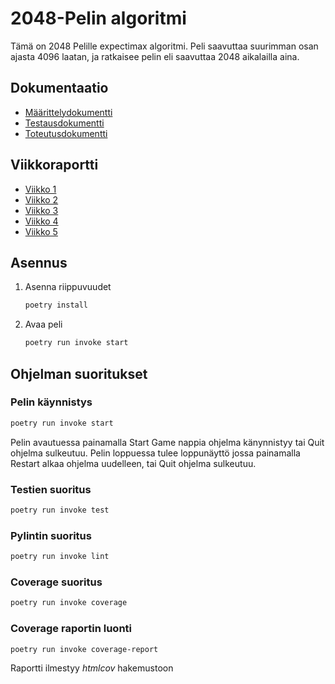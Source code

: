 # 2048-Pelin algoritmi

Tämä on 2048 Pelille expectimax algoritmi. Peli saavuttaa suurimman osan ajasta 4096 laatan, ja ratkaisee pelin eli saavuttaa 2048 aikalailla aina. 

## Dokumentaatio
- [Määrittelydokumentti](https://github.com/BorisVer/algo-harjoitustyo/blob/main/dokumentaatio/maarittelydokumentti.md)
- [Testausdokumentti](https://github.com/BorisVer/algo-harjoitustyo/blob/main/dokumentaatio/testausraportti.md)
- [Toteutusdokumentti](https://github.com/BorisVer/algo-harjoitustyo/blob/main/dokumentaatio/toteutusdokumentti.md)

## Viikkoraportti
- [Viikko 1](https://github.com/BorisVer/algo-harjoitustyo/blob/main/dokumentaatio/viikkoraportit/viikkoraportti1.md)
- [Viikko 2](https://github.com/BorisVer/algo-harjoitustyo/blob/main/dokumentaatio/viikkoraportit/viikkoraportti2.md)
- [Viikko 3](https://github.com/BorisVer/algo-harjoitustyo/blob/main/dokumentaatio/viikkoraportit/viikkoraportti3.md)
- [Viikko 4](https://github.com/BorisVer/algo-harjoitustyo/blob/main/dokumentaatio/viikkoraportit/viikkoraportti4.md)
- [Viikko 5](https://github.com/BorisVer/algo-harjoitustyo/blob/main/dokumentaatio/viikkoraportit/viikkoraportti5.md)

## Asennus
1. Asenna riippuvuudet

   ```bash
   poetry install
   ```

2. Avaa peli

   ```bash
   poetry run invoke start
   ```

## Ohjelman suoritukset

### Pelin käynnistys
   ```bash
   poetry run invoke start
   ```
Pelin avautuessa painamalla Start Game nappia ohjelma känynnistyy tai Quit ohjelma sulkeutuu. Pelin loppuessa tulee loppunäyttö jossa painamalla Restart alkaa ohjelma uudelleen, tai Quit ohjelma sulkeutuu. 

### Testien suoritus
   ```bash
   poetry run invoke test
   ```

### Pylintin suoritus
   ```bash
   poetry run invoke lint
   ```

### Coverage suoritus
   ```bash
   poetry run invoke coverage
   ```

### Coverage raportin luonti
   ```bash
   poetry run invoke coverage-report
   ```
Raportti ilmestyy *htmlcov* hakemustoon
